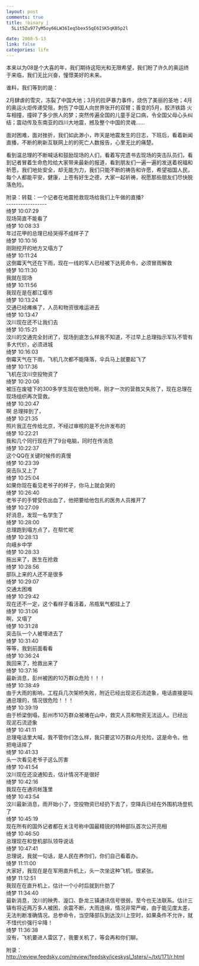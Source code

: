 ```yaml
--- 
layout: post
comments: true
title: !binary |
  5Lit5Zu977yM5oy66LW36Ieq5bex55qE6ISK5qKB5p2l

date: 2008-5-13
link: false
categories: life
---
```

<p>本来以为08是个大喜的年，我们期待这阳光和无限希望，我们盼了许久的奥运终于来临，我们无比兴奋，憧憬美好的未来。</p>
<p>谁料，我们等到的是：</p>
<p>2月肆虐的雪灾，冻裂了中国大地；3月的拉萨暴力事件，烧伤了美丽的圣地；4月的奥运火炬传递受阻，刺伤了中国人向世界张开的双臂；善变的5月，胶济铁路 火车相撞，撞碎了多少旅人的梦；突然传遍全国的儿童手足口病，令全国父母心头纠结；震动传及东南亚的四川大地震，撼及整个中国的灵魂&hellip;&hellip;</p>
<p>面对困难，面对挫折，我们如此渺小，昨天是地震发生的日志，下班后，看着新闻直播，不断的刷新互联网上的的死亡人数报告，心里无比的痛楚。</p>
<p>看到温总理的不断喊话和鼓励现场的人们，看着写完遗书去现场的突击队员们，看到记者冒着生命危险给大家带来最新的报道，看到朋友们一遍一遍的发送着祝福和祈愿，我们地处安全，却无能为力，我们只能不断的祷告和许愿，希望祖国人民，每个人都能平安，健康，上苍有好生之德，大家一起祈祷，祝愿那些朋友们尽快脱落危险。</p>
<p>附录：转载：一个记者在地震抢救现场给我们上午做的直播? <br />
----------------- <br />
绮梦 10:07:29  <br />
现场简直不能看了 <br />
绮梦 10:08:33 <br />
年过花甲的总理已经哭得不成样子了 <br />
绮梦 10:10:16  <br />
刚刚挖开的地方又塌方了 <br />
绮梦 10:11:24 <br />
这倒霉天气还在下雨，现在一线的军人已经被下达死命令，必须冒雨解救  <br />
绮梦 10:11:30 <br />
我就在现场 <br />
绮梦 10:11:56 <br />
我现在是在都江堰市 <br />
绮梦  10:13:24 <br />
交通已经瘫痪了，人员和物资很难运进去 <br />
绮梦 10:13:47 <br />
汶川现在还不让我们去 <br />
绮梦  10:15:21 <br />
汶川的交通完全封闭了，现场到底怎么样我不知道，不过早上总理指示军队不管有多大代价，必须进城 <br />
绮梦 10:16:03  <br />
倒霉天气在下雨，飞机几次都不能降落，伞兵马上就要起飞了 <br />
绮梦 10:17:36 <br />
飞机在汶川空投物资了 <br />
绮梦  10:20:06 <br />
被压在废墟下的300多学生现在很危险啊，刚才一次的营救又失败了，现在总理在现场组织再次营救。 <br />
绮梦 10:20:47  <br />
啊 总理摔到了， <br />
绮梦 10:21:35 <br />
照片我正在传给北京，不经过审核的是不允许发布的 <br />
绮梦 10:22:21  <br />
我和几个同行现在开了9台电脑，同时在传消息 <br />
绮梦 10:22:37 <br />
这个QQ在关键时候传的真慢 <br />
绮梦  10:23:39 <br />
突击队又上了 <br />
绮梦 10:25:04 <br />
如果你现在看见老爷子的样子，你马上就会哭的 <br />
绮梦  10:26:40 <br />
老爷子的手臂受伤出血了，他把要给他包扎的医务人员推开了 <br />
绮梦 10:27:09 <br />
好消息，发现一名学生了  <br />
绮梦 10:28:00 <br />
总理跑到塌方点了，在帮忙呢 <br />
绮梦 10:28:13 <br />
向峨乡中学 <br />
绮梦  10:28:33 <br />
拖出来了，医生在抢救 <br />
绮梦 10:28:56 <br />
部队上来的人还不是很多 <br />
绮梦 10:29:07  <br />
交通太困难 <br />
绮梦 10:29:42 <br />
现在还不一定，这个看样子看活着，吊瓶氧气都挂上了 <br />
绮梦 10:31:06  <br />
啊，又塌了 <br />
绮梦 10:31:28 <br />
突击队一个人被埋进去了 <br />
绮梦 10:31:40  <br />
等等，我到前面看看 <br />
绮梦 10:36:24 <br />
我回来了，抢救出来了 <br />
绮梦 10:37:16  <br />
最新消息，彭州被困的10万群众危险！！！ <br />
绮梦 10:38:49  <br />
由于大雨的影响，工程兵几次架桥失败，附近已经出现泥石流迹象，电话直接是叫通总理的，情况很危险！！！ <br />
绮梦 10:39:19  <br />
由于桥梁倒塌，彭州市10万群众被堵在山中，救灾人员和物资无法运人。已经出现泥石流迹象 <br />
绮梦 10:41:11  <br />
总理电话里大喊，我不管你们怎么样，我只要这10万群众月兑险，这是命令。他把电话摔了 <br />
绮梦 10:41:33  <br />
头一次看见老爷子这么厉害 <br />
绮梦 10:41:54 <br />
汶川现在还没通知去，估计情况不是很好 <br />
绮梦 10:42:16  <br />
我现在在通讯帐篷里 <br />
绮梦 10:43:54 <br />
汶川最新消息，雨开始小了，空投物资已经扔下去了，空降兵已经在外围机场登机了  <br />
绮梦 10:45:19 <br />
现在所有的国外记者都在关注号称中国最精锐的特种部队首次公开亮相 <br />
绮梦 10:46:50  <br />
总理现在和登机部队领导说话 <br />
绮梦 10:47:41 <br />
总理说，我就一句话，是人民在养你们，你们自己看着办。 <br />
绮梦  11:11:00 <br />
大家好，我现在是在军用直升机上，头一次坐这种飞机，很紧张。 <br />
绮梦 11:12:51  <br />
我现在在直升机上，估计一个小时后就到什肪了 <br />
绮梦 11:34:40  <br />
最新消息，汶川的映秀、漩口、卧龙三镇通讯信号很弱，至今也无法联系。估计三镇有将近两万多人被困，余震不断，大雨连绵，情况非常严峻，由于能见度太差，无法判断准确情况。总参命令，当空降部队到达汶川上空时，如果条件不允许，就不惜代价强行伞降！  <br />
绮梦 11:36:38 <br />
没有，飞机要进人雷区了，我要关机了，等会再和你们聊。</p>
<p>附录：<br />
<a href="http://review.feedsky.com/review/feedsky/iceskysl_1sters/%7E/txt/171/r.html">http://review.feedsky.com/review/feedsky/iceskysl_1sters/~/txt/171/r.html</a></p>
<p><img src="http://review.feedsky.com/review/feedsky/iceskysl_1sters/~/img/171/cw.gif" alt="" /></p>
